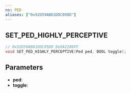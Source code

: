 ```yaml
---
ns: PED
aliases: ["0x52D59AB61DDC05DD"]
---
```

## SET_PED_HIGHLY_PERCEPTIVE

```c
// 0x52D59AB61DDC05DD 0x9A2180FF
void SET_PED_HIGHLY_PERCEPTIVE(Ped ped, BOOL toggle);
```


## Parameters
* **ped**: 
* **toggle**: 

